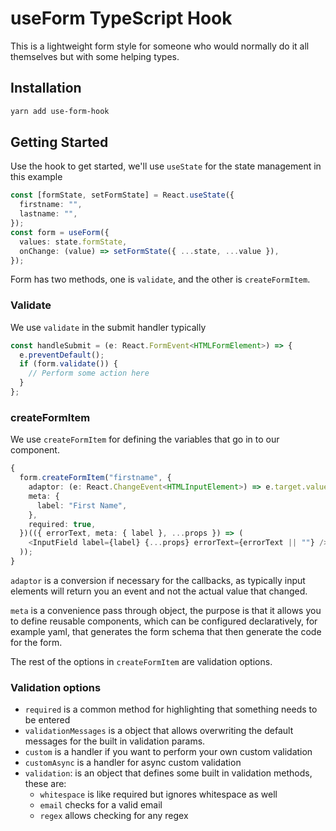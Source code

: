 # useForm TypeScript Hook

This is a lightweight form style for someone who would normally do it all themselves but with some helping types.

## Installation

```sh
yarn add use-form-hook
```

## Getting Started

Use the hook to get started, we'll use `useState` for the state management in this example

```typescript
const [formState, setFormState] = React.useState({
  firstname: "",
  lastname: "",
});
const form = useForm({
  values: state.formState,
  onChange: (value) => setFormState({ ...state, ...value }),
});
```

Form has two methods, one is `validate`, and the other is `createFormItem`.

### Validate

We use `validate` in the submit handler typically

```typescript
const handleSubmit = (e: React.FormEvent<HTMLFormElement>) => {
  e.preventDefault();
  if (form.validate()) {
    // Perform some action here
  }
};
```

### createFormItem

We use `createFormItem` for defining the variables that go in to our component.

```typescript
{
  form.createFormItem("firstname", {
    adaptor: (e: React.ChangeEvent<HTMLInputElement>) => e.target.value,
    meta: {
      label: "First Name",
    },
    required: true,
  })(({ errorText, meta: { label }, ...props }) => (
    <InputField label={label} {...props} errorText={errorText || ""} />
  ));
}
```

`adaptor` is a conversion if necessary for the callbacks, as typically input elements will return you an event and not the actual value that changed.

`meta` is a convenience pass through object, the purpose is that it allows you to define reusable components, which can be configured declaratively, for example yaml, that generates the form schema that then generate the code for the form.

The rest of the options in `createFormItem` are validation options.

### Validation options

- `required` is a common method for highlighting that something needs to be entered
- `validationMessages` is a object that allows overwriting the default messages for the built in validation params.
- `custom` is a handler if you want to perform your own custom validation
- `customAsync` is a handler for async custom validation
- `validation`: is an object that defines some built in validation methods, these are:
  - `whitespace` is like required but ignores whitespace as well
  - `email` checks for a valid email
  - `regex` allows checking for any regex
